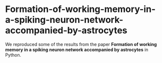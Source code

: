 # Formation-of-working-memory-in-a-spiking-neuron-network-accompanied-by-astrocytes
We reproduced some of the results from the paper **Formation of working memory in a spiking neuron network accompanied by astrocytes** in Python.

